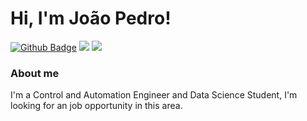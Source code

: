 # Hi, I'm João Pedro! 

[![Github Badge](https://img.shields.io/badge/-Github-000?style=flat-square&logo=Github&logoColor=white&link=https://github.com/jpgeliziario)](https://github.com/jpgeliziario)
<a href="www.linkedin.com/in/joaopedrogarciaeliziario" target="_blank"><img src="https://img.shields.io/badge/-LinkedIn-%230077B5?style=for-thebadge&logo=linkedin&logoColor=white" target="_blank"></a>
<a href = "mailto:jpgeliziario@gmail.com"><img src="https://img.shields.io/badge/Gmail-D14836?style=for-the-badge&logo=gmail&logoColor=white" target="_blank"></a>


### About me
I'm a Control and Automation Engineer and Data Science Student, I'm looking for an job opportunity in this area.
